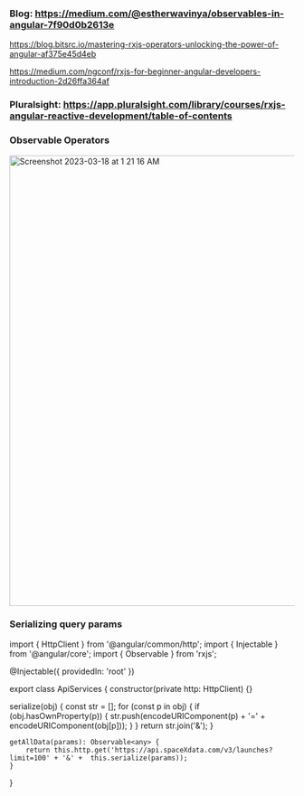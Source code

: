 ### Blog: https://medium.com/@estherwavinya/observables-in-angular-7f90d0b2613e

https://blog.bitsrc.io/mastering-rxjs-operators-unlocking-the-power-of-angular-af375e45d4eb

https://medium.com/ngconf/rxjs-for-beginner-angular-developers-introduction-2d26ffa364af

### Pluralsight: https://app.pluralsight.com/library/courses/rxjs-angular-reactive-development/table-of-contents

### Observable Operators

<img width="797" alt="Screenshot 2023-03-18 at 1 21 16 AM" src="https://user-images.githubusercontent.com/55907622/226015796-278ae2b3-8988-4416-a07a-fb8785e83080.png">

### Serializing query params

import { HttpClient } from '@angular/common/http';
import { Injectable } from '@angular/core';
import { Observable } from 'rxjs';

@Injectable({
    providedIn: 'root'
})

export class ApiServices {
  constructor(private http: HttpClient) {}

  serialize(obj) {
    const str = [];
    for (const p in obj) {
      if (obj.hasOwnProperty(p)) {
        str.push(encodeURIComponent(p) + '=' + encodeURIComponent(obj[p]));
      }
    }
    return str.join('&');
  }

    getAllData(params): Observable<any> {
        return this.http.get('https://api.spaceXdata.com/v3/launches?limit=100' + '&' +  this.serialize(params));
    }
}
